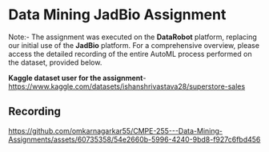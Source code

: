 # Data Mining JadBio Assignment

Note:- The assignment was executed on the **DataRobot** platform, replacing our initial use of the **JadBio** platform. For a comprehensive overview, please access the detailed recording of the entire AutoML process performed on the dataset, provided below.

**Kaggle dataset user for the assignment**- https://www.kaggle.com/datasets/ishanshrivastava28/superstore-sales

## Recording

https://github.com/omkarnagarkar55/CMPE-255---Data-Mining-Assignments/assets/60735358/54e2660b-5996-4240-9bd8-f927c6fbd456
